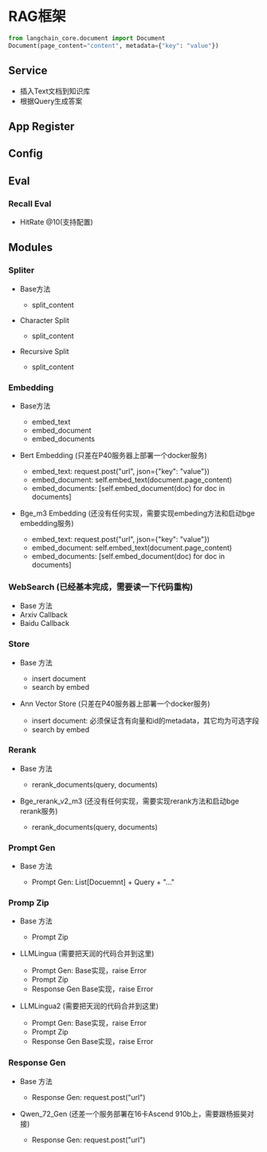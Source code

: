 # RAG框架

``` Python
from langchain_core.document import Document
Document(page_content="content", metadata={"key": "value"})
```

## Service

- 插入Text文档到知识库
- 根据Query生成答案

## App Register

## Config

## Eval

### Recall Eval

- HitRate @10(支持配置)

## Modules

### Spliter

- Base方法

  - split_content

- Character Split

  - split_content

- Recursive Split

  - split_content

### Embedding

- Base方法

  - embed_text
  - embed_document
  - embed_documents

- Bert Embedding (只差在P40服务器上部署一个docker服务)

  - embed_text: request.post("url", json={"key": "value"})
  - embed_document: self.embed_text(document.page_content)
  - embed_documents: [self.embed_document(doc) for doc in documents]

- Bge_m3 Embedding (还没有任何实现，需要实现embeding方法和启动bge embedding服务)

  - embed_text: request.post("url", json={"key": "value"})
  - embed_document: self.embed_text(document.page_content)
  - embed_documents: [self.embed_document(doc) for doc in documents]

### WebSearch (已经基本完成，需要读一下代码重构)

- Base 方法
- Arxiv Callback
- Baidu Callback

### Store

- Base 方法

  - insert document
  - search by embed

- Ann Vector Store (只差在P40服务器上部署一个docker服务)

  - insert document: 必须保证含有向量和id的metadata，其它均为可选字段
  - search by embed

### Rerank

- Base 方法

  - rerank_documents(query, documents)

- Bge_rerank_v2_m3 (还没有任何实现，需要实现rerank方法和启动bge rerank服务)

  - rerank_documents(query, documents)

### Prompt Gen

- Base 方法

  - Prompt Gen: List[Docuemnt] + Query + "..."

### Promp Zip

- Base 方法

  - Prompt Zip

- LLMLingua (需要把天润的代码合并到这里)

  - Prompt Gen: Base实现，raise Error
  - Prompt Zip
  - Response Gen Base实现，raise Error

- LLMLingua2 (需要把天润的代码合并到这里)

  - Prompt Gen: Base实现，raise Error
  - Prompt Zip
  - Response Gen Base实现，raise Error

### Response Gen

- Base 方法

  - Response Gen: request.post("url")

- Qwen_72_Gen (还差一个服务部署在16卡Ascend 910b上，需要跟杨振昊对接)

  - Response Gen: request.post("url")
